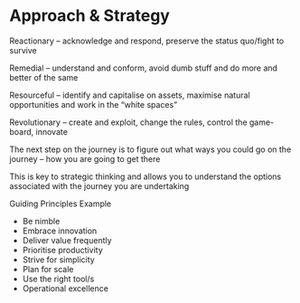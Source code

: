 # Approach & Strategy

Reactionary – acknowledge and respond, preserve the status quo/fight to survive

Remedial – understand and conform, avoid dumb stuff and do more and better of the same

Resourceful – identify and capitalise on assets, maximise natural opportunities and work in the “white spaces”

Revolutionary – create and exploit, change the rules, control the game-board, innovate



The next step on the journey is to figure out what ways you could go on the journey – how you are going to get there

This is key to strategic thinking and allows you to understand the options associated with the journey you are undertaking

 Guiding Principles Example

* Be nimble 
* Embrace innovation 
* Deliver value frequently 
* Prioritise productivity 
* Strive for simplicity 
* Plan for scale 
* Use the right tool/s 
* Operational excellence



